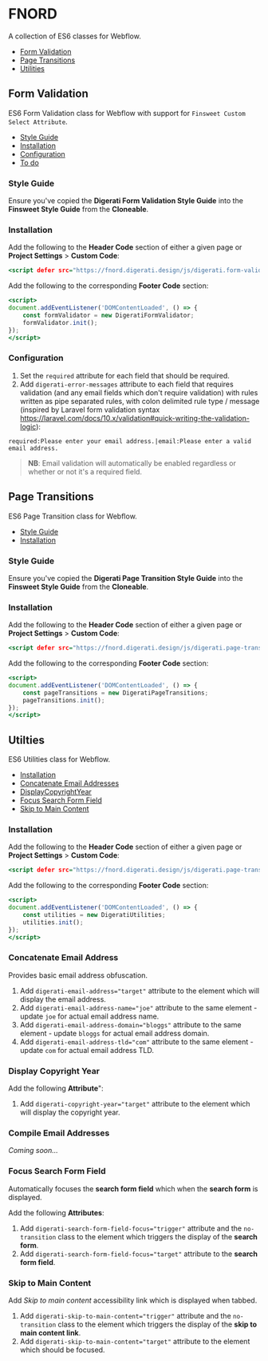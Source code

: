 # FNORD

A collection of ES6 classes for Webflow.

* [Form Validation](#form-validation)
* [Page Transitions](#page-transitions)
* [Utilities](#utitlies)

## Form Validation

ES6 Form Validation class for Webflow with support for `Finsweet Custom Select Attribute`.

* [Style Guide](#form-validation-style-guide)
* [Installation](#form-validation-installation)
* [Configuration](#form-validation-configuration)
* [To do](#form-validation-to-do)

### Style Guide
<a id="form-validation-style-guide"></a>

Ensure you've copied the **Digerati Form Validation Style Guide** into the **Finsweet Style Guide** from the **Cloneable**.

### Installation
<a id="form-validation-installation"></a>

Add the following to the **Header Code** section of either a given page or **Project Settings** > **Custom Code**:

```htm
<script defer src="https://fnord.digerati.design/js/digerati.form-validation.js"></script>
```

Add the following to the corresponding **Footer Code** section:

```htm
<script>
document.addEventListener('DOMContentLoaded', () => {
    const formValidator = new DigeratiFormValidator;
    formValidator.init();
});
</script>
```

### Configuration
<a id="form-validation-configuration"></a>

1. Set the `required` attribute for each field that should be required.
2. Add `digerati-error-messages` attribute to each field that requires validation (and any email fields which don't require validation) with rules written as pipe separated rules, with colon delimited rule type / message (inspired by Laravel form validation syntax https://laravel.com/docs/10.x/validation#quick-writing-the-validation-logic):

```required:Please enter your email address.|email:Please enter a valid email address.```

> **NB**: Email validation will automatically be enabled regardless or whether or not it's a required field.

## Page Transitions

ES6 Page Transition class for Webflow.

* [Style Guide](#page-transitions-style-guide)
* [Installation](#page-transitions-installation)

<a id="page-transitions-style-guide"></a>
### Style Guide

Ensure you've copied the **Digerati Page Transition Style Guide** into the **Finsweet Style Guide** from the **Cloneable**.

<a id="page-transitions-installation"></a>
### Installation

Add the following to the **Header Code** section of either a given page or **Project Settings** > **Custom Code**:

```htm
<script defer src="https://fnord.digerati.design/js/digerati.page-transitions.js"></script>
```

Add the following to the corresponding **Footer Code** section:

```htm
<script>
document.addEventListener('DOMContentLoaded', () => {
    const pageTransitions = new DigeratiPageTransitions;
    pageTransitions.init();
});
</script>
```

## Utilties

ES6 Utilities class for Webflow.

* [Installation](#utilities-installation)
* [Concatenate Email Addresses](#utilities-concatenate-email-addresses)
* [DisplayCopyrightYear](#utilities-display-copyright-year)
* [Focus Search Form Field](#utilities-focus-search-form-field)
* [Skip to Main Content](#utilities-skip-to-main-content)

### Installation
<a id="utilities-installation"></a>

Add the following to the **Header Code** section of either a given page or **Project Settings** > **Custom Code**:

```htm
<script defer src="https://fnord.digerati.design/js/digerati.page-transitions.js"></script>
```

Add the following to the corresponding **Footer Code** section:

```htm
<script>
document.addEventListener('DOMContentLoaded', () => {
    const utilities = new DigeratiUtilities;
    utilities.init();
});
</script>
```

### Concatenate Email Address

Provides basic email address obfuscation.

1. Add `digerati-email-address="target"` attribute to the element which will display the email address.
2. Add `digerati-email-address-name="joe"` attribute to the same element - update `joe` for actual email address name.
3. Add `digerati-email-address-domain="bloggs"` attribute to the same element - update `bloggs` for actual email address domain.
4. Add `digerati-email-address-tld="com"` attribute to the same element - update `com` for actual email address TLD.

### Display Copyright Year
<a id="utilities-display-copyright-year"></a>

Add the following **Attribute**":

1. Add `digerati-copyright-year="target"` attribute to the element which will display the copyright year.

### Compile Email Addresses
<a id="utilties-compile-email-addresses"></a>

_Coming soon..._

### Focus Search Form Field
<a id="utilities-focus-search-form-field"></a>

Automatically focuses the **search form field** which when the **search form** is displayed.

Add the following **Attributes**:

1. Add `digerati-search-form-field-focus="trigger"` attribute and the `no-transition` class to the element which triggers the display of the **search form**.
2. Add `digerati-search-form-field-focus="target"` attribute to the **search form field**.

### Skip to Main Content
<a id="utilities-skip-to-main-content"></a>

Add _Skip to main content_ accessibility link which is displayed when tabbed.

1. Add `digerati-skip-to-main-content="trigger"` attribute and the `no-transition` class to the element which triggers the display of the **skip to main content link**.
2. Add `digerati-skip-to-main-content="target"` attribute to the element which should be focused.
